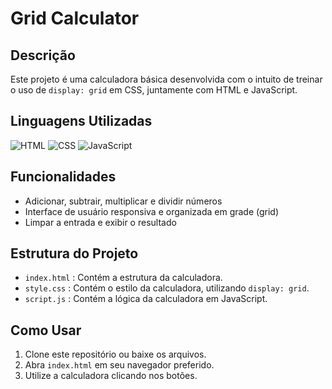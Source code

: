 # Grid Calculator

## Descrição
Este projeto é uma calculadora básica desenvolvida com o intuito de treinar o uso de `display: grid` em CSS, juntamente com HTML e JavaScript.

## Linguagens Utilizadas
![HTML](https://img.shields.io/badge/-HTML5-E34F26?logo=html5&logoColor=white&style=flat)
![CSS](https://img.shields.io/badge/-CSS3-1572B6?logo=css3&logoColor=white&style=flat)
![JavaScript](https://img.shields.io/badge/-JavaScript-F7DF1E?logo=javascript&logoColor=black&style=flat)

## Funcionalidades
- Adicionar, subtrair, multiplicar e dividir números
- Interface de usuário responsiva e organizada em grade (grid)
- Limpar a entrada e exibir o resultado

## Estrutura do Projeto
- `index.html` : Contém a estrutura da calculadora.
- `style.css` : Contém o estilo da calculadora, utilizando `display: grid`.
- `script.js` : Contém a lógica da calculadora em JavaScript.

## Como Usar
1. Clone este repositório ou baixe os arquivos.
2. Abra `index.html` em seu navegador preferido.
3. Utilize a calculadora clicando nos botões.
